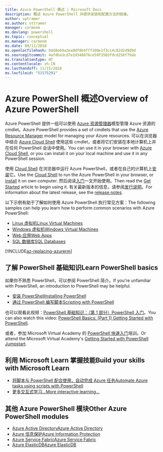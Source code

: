 ```yaml
---
title: Azure PowerShell 概述 | Microsoft Docs
description: 概述 Azure PowerShell 并提供安装和配置方法的链接。
author: sptramer
ms.author: sttramer
manager: carmonm
ms.devlang: powershell
ms.topic: conceptual
ms.manager: carmonm
ms.date: 09/11/2018
ms.openlocfilehash: bdd8e69a2ea9df8b4fff100e1f3cc4c82d2d9d9d
ms.sourcegitcommit: 4afdba3cd7e1d348876ce59f3503fdcd258f79ab
ms.translationtype: HT
ms.contentlocale: zh-CN
ms.lasthandoff: 11/15/2018
ms.locfileid: "51575291"
---
```

# <a name="overview-of-azure-powershell"></a><span data-ttu-id="cf029-103">Azure PowerShell 概述</span><span class="sxs-lookup"><span data-stu-id="cf029-103">Overview of Azure PowerShell</span></span>

<span data-ttu-id="cf029-104">Azure PowerShell 提供一组可以使用 [Azure 资源管理器](/azure/azure-resource-manager/resource-group-overview)模型管理 Azure 资源的 cmdlet。</span><span class="sxs-lookup"><span data-stu-id="cf029-104">Azure PowerShell provides a set of cmdlets that use the [Azure Resource Manager](/azure/azure-resource-manager/resource-group-overview) model for managing your Azure resources.</span></span> <span data-ttu-id="cf029-105">可以在浏览器中结合 [Azure Cloud Shell](/azure/cloud-shell/overview) 使用这些 cmdlet，或者将它们安装在本地计算机上并在任何 PowerShell 会话中使用。</span><span class="sxs-lookup"><span data-stu-id="cf029-105">You can use it in your browser with [Azure Cloud Shell](/azure/cloud-shell/overview), or you can install it on your local machine and use it in any PowerShell session.</span></span>

<span data-ttu-id="cf029-106">使用 [Cloud Shell](/azure/cloud-shell/overview) 在浏览器中运行 Azure PowerShell，或者在自己的计算机上[安装](install-azurerm-ps.md)它。</span><span class="sxs-lookup"><span data-stu-id="cf029-106">Use the [Cloud Shell](/azure/cloud-shell/overview) to run the Azure PowerShell in your browser, or [install](install-azurerm-ps.md) it on own computer.</span></span> <span data-ttu-id="cf029-107">然后阅读[入门](get-started-azureps.md)一文开始使用。</span><span class="sxs-lookup"><span data-stu-id="cf029-107">Then read the [Get Started](get-started-azureps.md) article to begin using it.</span></span> <span data-ttu-id="cf029-108">有关最新版本的信息，请参阅[发行说明](release-notes-azureps.md)。</span><span class="sxs-lookup"><span data-stu-id="cf029-108">For information about the latest release, see the [release notes](release-notes-azureps.md).</span></span>

<span data-ttu-id="cf029-109">以下示例有助于了解如何使用 Azure PowerShell 执行常见方案：</span><span class="sxs-lookup"><span data-stu-id="cf029-109">The following samples can help you learn how to perform common scenarios with Azure PowerShell:</span></span>

* [<span data-ttu-id="cf029-110">Linux 虚拟机</span><span class="sxs-lookup"><span data-stu-id="cf029-110">Linux Virtual Machines</span></span>](/azure/virtual-machines/virtual-machines-linux-powershell-samples?toc=/powershell/azure/toc.json)
* [<span data-ttu-id="cf029-111">Windows 虚拟机</span><span class="sxs-lookup"><span data-stu-id="cf029-111">Windows Virtual Machines</span></span>](/azure/virtual-machines/virtual-machines-windows-powershell-samples?toc=/powershell/azure/toc.json)
* [<span data-ttu-id="cf029-112">Web 应用</span><span class="sxs-lookup"><span data-stu-id="cf029-112">Web Apps</span></span>](/azure/app-service-web/app-service-powershell-samples?toc=/powershell/azure/toc.json)
* [<span data-ttu-id="cf029-113">SQL 数据库</span><span class="sxs-lookup"><span data-stu-id="cf029-113">SQL Databases</span></span>](/azure/sql-database/sql-database-powershell-samples?toc=/powershell/azure/toc.json)

[!INCLUDE[az-replacing-azurerm](../includes/az-replacing-azurerm.md)]

## <a name="learn-powershell-basics"></a><span data-ttu-id="cf029-114">了解 PowerShell 基础知识</span><span class="sxs-lookup"><span data-stu-id="cf029-114">Learn PowerShell basics</span></span>

<span data-ttu-id="cf029-115">如果你不熟悉 PowerShell，可以参阅 PowerShell 简介。</span><span class="sxs-lookup"><span data-stu-id="cf029-115">If you're unfamiliar with PowerShell, an introduction to PowerShell may be helpful.</span></span>

* [<span data-ttu-id="cf029-116">安装 PowerShell</span><span class="sxs-lookup"><span data-stu-id="cf029-116">Installing PowerShell</span></span>](/powershell/scripting/setup/installing-windows-powershell)
* [<span data-ttu-id="cf029-117">通过 PowerShell 编写脚本</span><span class="sxs-lookup"><span data-stu-id="cf029-117">Scripting with PowerShell</span></span>](/powershell/scripting/powershell-scripting)

<span data-ttu-id="cf029-118">也可以观看此视频：[PowerShell 基础知识：（第 1 部分）PowerShell 入门](https://channel9.msdn.com/Blogs/Taste-of-Premier/PowerShellBasicsPart1)。</span><span class="sxs-lookup"><span data-stu-id="cf029-118">You can also watch this video: [PowerShell Basics: (Part 1) Getting Started with PowerShell](https://channel9.msdn.com/Blogs/Taste-of-Premier/PowerShellBasicsPart1).</span></span>

<span data-ttu-id="cf029-119">或者，参加 Microsoft Virtual Academy 的 [PowerShell 快速入门](https://mva.microsoft.com/liveevents/powershell-jumpstart)培训。</span><span class="sxs-lookup"><span data-stu-id="cf029-119">Or attend the Microsoft Virtual Academy's [Getting Started with PowerShell Jumpstart](https://mva.microsoft.com/liveevents/powershell-jumpstart).</span></span>

## <a name="build-your-skills-with-microsoft-learn"></a><span data-ttu-id="cf029-120">利用 Microsoft Learn 掌握技能</span><span class="sxs-lookup"><span data-stu-id="cf029-120">Build your skills with Microsoft Learn</span></span>

- [<span data-ttu-id="cf029-121">将脚本与 PowerShell 配合使用，自动完成 Azure 任务</span><span class="sxs-lookup"><span data-stu-id="cf029-121">Automate Azure tasks using scripts with PowerShell</span></span>](/learn/modules/automate-azure-tasks-with-powershell/)
- [<span data-ttu-id="cf029-122">更多交互式学习...</span><span class="sxs-lookup"><span data-stu-id="cf029-122">More interactive learning...</span></span>](/learn/browse/?term=powershell)

## <a name="other-azure-powershell-modules"></a><span data-ttu-id="cf029-123">其他 Azure PowerShell 模块</span><span class="sxs-lookup"><span data-stu-id="cf029-123">Other Azure PowerShell modules</span></span>

* [<span data-ttu-id="cf029-124">Azure Active Directory</span><span class="sxs-lookup"><span data-stu-id="cf029-124">Azure Active Directory</span></span>](/powershell/azure/active-directory/)
* [<span data-ttu-id="cf029-125">Azure 信息保护</span><span class="sxs-lookup"><span data-stu-id="cf029-125">Azure Information Protection</span></span>](/powershell/azure/aip/)
* [<span data-ttu-id="cf029-126">Azure Service Fabric</span><span class="sxs-lookup"><span data-stu-id="cf029-126">Azure Service Fabric</span></span>](/powershell/azure/service-fabric/)
* [<span data-ttu-id="cf029-127">Azure ElasticDB</span><span class="sxs-lookup"><span data-stu-id="cf029-127">Azure ElasticDB</span></span>](/powershell/azure/elasticdbjobs/)
